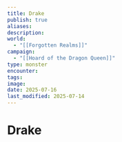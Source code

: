 ```yaml
---
title: Drake
publish: true
aliases: 
description: 
world:
  - "[[Forgotten Realms]]"
campaign:
  - "[[Hoard of the Dragon Queen]]"
type: monster
encounter: 
tags: 
image: 
date: 2025-07-16
last_modified: 2025-07-14
---
```

# Drake

